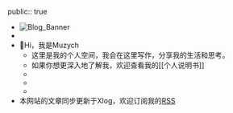 public:: true

- ![Blog_Banner](https://wallpaperaccess.com/full/1146672.jpg)
-
- 👋Hi，我是Muzych
	- 这里是我的个人空间，我会在这里写作，分享我的生活和思考。
	- 如果你想更深入地了解我，欢迎查看我的[[个人说明书]]
	-
	-
	-
- 本网站的文章同步更新于Xlog，欢迎订阅我的[RSS](https://xlog.muziyancheng.com/feed)
